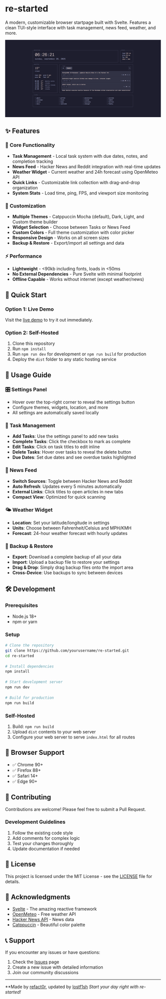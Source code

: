 # re-started

A modern, customizable browser startpage built with Svelte. Features a clean TUI-style interface with task management, news feed, weather, and more.

![re-started preview](./src/assets/page.png)

## ✨ Features

### 🎯 **Core Functionality**
- **Task Management** - Local task system with due dates, notes, and completion tracking
- **News Feed** - Hacker News and Reddit integration with real-time updates
- **Weather Widget** - Current weather and 24h forecast using OpenMeteo API
- **Quick Links** - Customizable link collection with drag-and-drop organization
- **System Stats** - Load time, ping, FPS, and viewport size monitoring

### 🎨 **Customization**
- **Multiple Themes** - Catppuccin Mocha (default), Dark, Light, and Custom theme builder
- **Widget Selection** - Choose between Tasks or News Feed
- **Custom Colors** - Full theme customization with color picker
- **Responsive Design** - Works on all screen sizes
- **Backup & Restore** - Export/import all settings and data

### ⚡ **Performance**
- **Lightweight** - <90kb including fonts, loads in <50ms
- **No External Dependencies** - Pure Svelte with minimal footprint
- **Offline Capable** - Works without internet (except weather/news)

## 🚀 Quick Start

### Option 1: Live Demo
Visit the [live demo](https://start.f1sh.dev) to try it out immediately.

### Option 2: Self-Hosted
1. Clone this repository
2. Run `npm install`
3. Run `npm run dev` for development or `npm run build` for production
4. Deploy the `dist` folder to any static hosting service

## 📖 Usage Guide

### 🎛️ **Settings Panel**
- Hover over the top-right corner to reveal the settings button
- Configure themes, widgets, location, and more
- All settings are automatically saved locally

### 📝 **Task Management**
- **Add Tasks**: Use the settings panel to add new tasks
- **Complete Tasks**: Click the checkbox to mark as complete
- **Edit Tasks**: Click on task titles to edit inline
- **Delete Tasks**: Hover over tasks to reveal the delete button
- **Due Dates**: Set due dates and see overdue tasks highlighted

### 📰 **News Feed**
- **Switch Sources**: Toggle between Hacker News and Reddit
- **Auto Refresh**: Updates every 5 minutes automatically
- **External Links**: Click titles to open articles in new tabs
- **Compact View**: Optimized for quick scanning

### 🌤️ **Weather Widget**
- **Location**: Set your latitude/longitude in settings
- **Units**: Choose between Fahrenheit/Celsius and MPH/KMH
- **Forecast**: 24-hour weather forecast with hourly updates

### 💾 **Backup & Restore**
- **Export**: Download a complete backup of all your data
- **Import**: Upload a backup file to restore your settings
- **Drag & Drop**: Simply drag backup files onto the import area
- **Cross-Device**: Use backups to sync between devices


## 🛠️ **Development**

### Prerequisites
- Node.js 18+ 
- npm or yarn

### Setup
```bash
# Clone the repository
git clone https://github.com/yourusername/re-started.git
cd re-started

# Install dependencies
npm install

# Start development server
npm run dev

# Build for production
npm run build
```


### Self-Hosted
1. Build: `npm run build`
2. Upload `dist` contents to your web server
3. Configure your web server to serve `index.html` for all routes

## 📱 **Browser Support**

- ✅ Chrome 90+
- ✅ Firefox 88+
- ✅ Safari 14+
- ✅ Edge 90+

## 🤝 **Contributing**

Contributions are welcome! Please feel free to submit a Pull Request.

### Development Guidelines
1. Follow the existing code style
2. Add comments for complex logic
3. Test your changes thoroughly
4. Update documentation if needed

## 📄 **License**

This project is licensed under the MIT License - see the [LICENSE](LICENSE) file for details.

## 🙏 **Acknowledgments**

- [Svelte](https://svelte.dev/) - The amazing reactive framework
- [OpenMeteo](https://open-meteo.com/) - Free weather API
- [Hacker News API](https://github.com/HackerNews/API) - News data
- [Catppuccin](https://github.com/catppuccin/catppuccin) - Beautiful color palette

## 📞 **Support**

If you encounter any issues or have questions:

1. Check the [Issues](https://github.com/lostf1sh/re-started/issues) page
2. Create a new issue with detailed information
3. Join our community discussions

---

**Made by [refact0r](https://refact0r.dev), updated by [lostf1sh](https://f1sh.dev)
*Start your day right with re-started!*